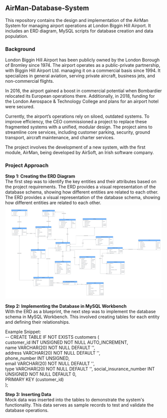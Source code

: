 ## AirMan-Database-System  
This repository contains the design and implementation of the AirMan System for managing airport operations at London Biggin Hill Airport. It includes an ERD diagram, MySQL scripts for database creation and data population.  

### Background  
London Biggin Hill Airport has been publicly owned by the London Borough of Bromley since 1974. The airport operates as a public-private partnership, with Biggin Hill Airport Ltd. managing it on a commercial basis since 1994. It specializes in general aviation, serving private aircraft, business jets, and non-commercial flights.

In 2016, the airport gained a boost in commercial potential when Bombardier relocated its European operations there. Additionally, in 2018, funding for the London Aerospace & Technology College and plans for an airport hotel were secured.

Currently, the airport’s operations rely on siloed, outdated systems. To improve efficiency, the CEO commissioned a project to replace these fragmented systems with a unified, modular design. The project aims to streamline core services, including customer parking, security, ground transport, aircraft maintenance, and charter services.

The project involves the development of a new system, with the first module, AirMan, being developed by AirSoft, an Irish software company.

### Project Approach  
**Step 1: Creating the ERD Diagram**  
The first step was to identify the key entities and their attributes based on the project requirements. The ERD provides a visual representation of the database schema, showing how different entities are related to each other. The ERD provides a visual representation of the database schema, showing how different entities are related to each other.  
![Airman ERD](Airman_ERD.png)

**Step 2: Implementing the Database in MySQL Workbench**  
With the ERD as a blueprint, the next step was to implement the database schema in MySQL Workbench. This involved creating tables for each entity and defining their relationships.

Example Snippet:  
-- CREATE TABLE IF NOT EXISTS customers (  
customer_id INT UNSIGNED NOT NULL AUTO_INCREMENT,  
name VARCHAR(20) NOT NULL DEFAULT '',  
address VARCHAR(20) NOT NULL DEFAULT '',  
phone_number INT UNSIGNED,  
email VARCHAR(20) NOT NULL DEFAULT '',  
type VARCHAR(20) NOT NULL DEFAULT '', 
social_insurance_number INT UNSIGNED NOT NULL DEFAULT 0,  
PRIMARY KEY (customer_id)  
);

**Step 3: Inserting Data**  
Mock data was inserted into the tables to demonstrate the system's functionality. This data serves as sample records to test and validate the database operations.

